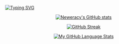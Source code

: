 
[![Typing SVG](https://readme-typing-svg.demolab.com?font=Fira+Code&duration=4998&pause=500&width=435&lines=Hi%F0%9F%91%8B;I%E2%80%99m+a+frontend%2Freact+native+dev+;+There%E2%80%99s+a+lot+more+I+do+actually;I%E2%80%99m+a+student+engineer+from+Ghana)](https://git.io/typing-svg)

<div align="center">


  [![Neweracy's GitHub stats](https://github-readme-stats.vercel.app/api?username=neweracy&theme=tokyonight)](https://github.com/anuraghazra/github-readme-stats)

  [![GitHub Streak](https://github-readme-streak-stats.herokuapp.com?user=neweracy&theme=tokyonight&date_format=M%20j%5B%2C%20Y%5D)](https://git.io/streak-stats)

  [![My GitHub Language Stats](https://github-readme-stats.vercel.app/api/top-langs/?username=neweracy&langs_count=5&theme=tokyonight)]()

</div>



<!--
**neweracy/neweracy** is a ✨ _special_ ✨ repository because its `README.md` (this file) appears on your GitHub profile.

Here are some ideas to get you started:

- 🔭 I’m currently working on ...
- 🌱 I’m currently learning ...
- 👯 I’m looking to collaborate on ...
- 🤔 I’m looking for help with ...
- 💬 Ask me about ...
- 📫 How to reach me: ...
- 😄 Pronouns: ...
- ⚡ Fun fact: ...
-->
